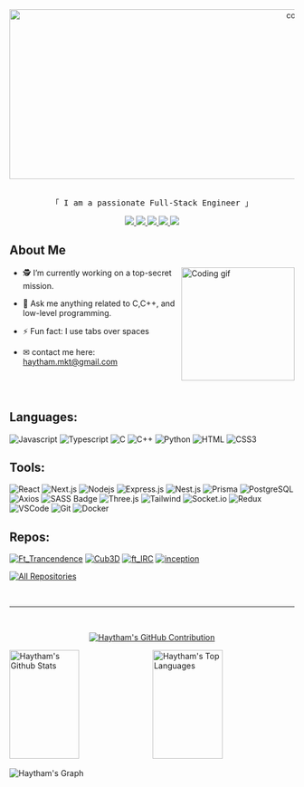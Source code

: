 <div align="center">
  <img width="1000" height="300" src="https://pbs.twimg.com/profile_banners/974996996401565696/1521292913/1500x500" alt="cover" />
</div>


<p align="center"> 
 <br/>
  <samp>
    「 I am a passionate Full-Stack Engineer 」
  </samp>
 
<p align="center">
 <a href="" target="blank">
  <img src="https://img.shields.io/badge/Website-DC143C?style=for-the-badge&logo=medium&logoColor=white" />
 </a>
 <a href="https://www.linkedin.com/in/haytham-mokhtari-2a4867112" target="_blank">
  <img src="https://img.shields.io/badge/LinkedIn-0077B5?style=for-the-badge&logo=linkedin&logoColor=white"/>
 </a>
 <a href="https://dev.to/haytham10" target="_blank">
  <img src="https://img.shields.io/badge/dev.to-0A0A0A?style=for-the-badge&logo=dev.to&logoColor=white"/>
 </a>
 <a href="https://twitter.com/haytham_mkt" target="_blank">
  <img src="https://img.shields.io/badge/Twitter-1DA1F2?style=for-the-badge&logo=twitter&logoColor=white"/>
 </a>
 <a href="https://instagram.com/_haytham._" target="_blank">
  <img src="https://img.shields.io/badge/Instagram-fe4164?style=for-the-badge&logo=instagram&logoColor=white"/>
 </a>  
</p>

## About Me

 <img align="right" height="200" src="https://media1.giphy.com/media/v1.Y2lkPTc5MGI3NjExcGhwcTcwbmZ5cm80YXg0eWY1Nmh2ZXJjNHNnc28zNmk3N3h3c2xyayZlcD12MV9pbnRlcm5hbF9naWZfYnlfaWQmY3Q9Zw/kKRmK1hUQvvgS79yB3/giphy.gif" alt="Coding gif" />

- 🕵️ I’m currently working on a top-secret mission.
- 💬 Ask me anything related to C,C++, and low-level programming.
- ⚡ Fun fact: I use tabs over spaces
- ✉ contact me here: haytham.mkt@gmail.com

  <br/>
  <br/>
## Languages:

![Javascript](https://img.shields.io/badge/Javascript-F0DB4F?style=for-the-badge&labelColor=black&logo=javascript&logoColor=F0DB4F)
![Typescript](https://img.shields.io/badge/Typescript-007acc?style=for-the-badge&labelColor=black&logo=typescript&logoColor=007acc)
![C](https://img.shields.io/badge/C-2D3748?style=for-the-badge&logo=c&logoColor=white)
![C++](https://img.shields.io/badge/C++-00599C?style=for-the-badge&logo=cplusplus&logoColor=white)
![Python](https://img.shields.io/badge/Python-3776AB?style=for-the-badge&logo=python&logoColor=white)
![HTML](https://img.shields.io/badge/HTML5-E34F26?style=for-the-badge&logo=html5&logoColor=white)
![CSS3](https://img.shields.io/badge/CSS3-1572B6?style=for-the-badge&logo=css3&logoColor=white)


## Tools:
![React](https://img.shields.io/badge/-React-61DBFB?style=for-the-badge&labelColor=black&logo=react&logoColor=61DBFB)
![Next.js](https://img.shields.io/badge/next.js-000000?style=for-the-badge&logo=nextdotjs&logoColor=white)
![Nodejs](https://img.shields.io/badge/Nodejs-3C873A?style=for-the-badge&labelColor=black&logo=node.js&logoColor=3C873A)
![Express.js](https://img.shields.io/badge/Express.js-000000?style=for-the-badge&logo=express&logoColor=white)
![Nest.js](https://img.shields.io/badge/Nest.js-E0234E?style=for-the-badge&logo=nestjs&logoColor=white)
![Prisma](https://img.shields.io/badge/Prisma-2D3748?style=for-the-badge&logo=prisma&logoColor=white)
![PostgreSQL](https://img.shields.io/badge/PostgreSQL-4169E1?style=for-the-badge&logo=postgresql&logoColor=white)
![Axios](https://img.shields.io/badge/Axios-5A29E4?style=for-the-badge&logo=axios&logoColor=white)
![SASS Badge](https://img.shields.io/badge/Sass-CC6699?style=for-the-badge&logo=sass&logoColor=white)
![Three.js](https://img.shields.io/badge/Three.js-000000?style=for-the-badge&logo=threedotjs&logoColor=white)
![Tailwind](https://img.shields.io/badge/Tailwind_CSS-092749?style=for-the-badge&logo=tailwindcss&logoColor=06B6D4&labelColor=000000)
![Socket.io](https://img.shields.io/badge/Socket.io-010101?style=for-the-badge&logo=socketdotio&logoColor=white)
![Redux](https://img.shields.io/badge/Redux-593D88?style=for-the-badge&logo=redux&logoColor=white)
![VSCode](https://img.shields.io/badge/Visual_Studio-0078d7?style=for-the-badge&logo=visual%20studio&logoColor=white)
![Git](https://img.shields.io/badge/Git-F05032?style=for-the-badge&logo=git&logoColor=white)
![Docker](https://img.shields.io/badge/Docker-2496ED?style=for-the-badge&logo=docker&logoColor=white)

## Repos:
[![Ft_Trancendence](https://github-readme-stats.vercel.app/api/pin/?username=haytham10&repo=Ft_Trancendence&border_color=7F3FBF&bg_color=0D1117&title_color=C9D1D9&text_color=8B949E&icon_color=7F3FBF)](https://github.com/haytham10/Ft_Trancendence)
[![Cub3D](https://github-readme-stats.vercel.app/api/pin/?username=haytham10&repo=Cub3D&border_color=7F3FBF&bg_color=0D1117&title_color=C9D1D9&text_color=8B949E&icon_color=7F3FBF)](https://github.com/haytham10/Cub3D)
[![ft_IRC](https://github-readme-stats.vercel.app/api/pin/?username=haytham10&repo=ft_IRC&border_color=7F3FBF&bg_color=0D1117&title_color=C9D1D9&text_color=8B949E&icon_color=7F3FBF)](https://github.com/haytham10/ft_IRC)
[![inception](https://github-readme-stats.vercel.app/api/pin/?username=haytham10&repo=inception&border_color=7F3FBF&bg_color=0d1117&title_color=c9d1d9&text_color=8b949e&icon_color=7f3fbf)](https://github.com/haytham10/inception)


<p align="left">
  <a href="https://github.com/haytham10?tab=repositories" target="_blank"><img alt="All Repositories" title="All Repositories" src="https://img.shields.io/badge/-All%20Repos-2962FF?style=for-the-badge&logo=koding&logoColor=white"/></a>
</p>

<br/>
<hr/>
<br/>


<p align="center">
  <a href="https://github.com/haytham10">
    <img src="https://github-profile-summary-cards.vercel.app/api/cards/profile-details?username=haytham10&theme=radical" alt="Haytham's GitHub Contribution"/>
  </a>
</p>

<a> 
    <a href="https://github.com/haytham10"><img alt="Haytham's Github Stats" src="https://denvercoder1-github-readme-stats.vercel.app/api?username=haytham10&show_icons=true&count_private=true&theme=react&border_color=7F3FBF&bg_color=0D1117&title_color=F85D7F&icon_color=F8D866" height="192px" width="49.5%"/></a>
  <a href="https://github.com/haytham10"><img alt="Haytham's Top Languages" src="https://denvercoder1-github-readme-stats.vercel.app/api/top-langs/?username=haytham10&langs_count=8&layout=compact&theme=react&border_color=7F3FBF&bg_color=0D1117&title_color=F85D7F&icon_color=F8D866" height="192px" width="49.5%"/></a>
  <br/>
</a>


![Haytham's Graph](https://github-readme-activity-graph.vercel.app/graph?username=haytham10&custom_title=Al%20Siam's%20GitHub%20Activity%20Graph&bg_color=0D1117&color=7F3FBF&line=7F3FBF&point=7F3FBF&area_color=FFFFFF&title_color=FFFFFF&area=true)
